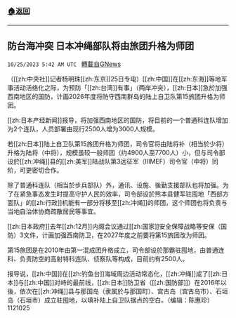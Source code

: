 ###  [:house:返回](README.md)
---


## 防台海冲突 日本冲绳部队将由旅团升格为师团
`10/25/2023 5:42 AM UTC ` [轉載自GNews](https://gnews.org/articles/1879657)

（[[zh:中央社]]记者杨明珠[[zh:东京]]25日专电）[[zh:中国]]在[[zh:东海]]等地军事活动活络化之际，为预防「[[zh:台湾]]有事」（两岸冲突），[[zh:日本]]急於加强西南地区的国防，计画2026年度将防守西南群岛的陆上自卫队第15旅团升格为师团。

[[zh:日本产经新闻]]报导，将加强西南地区的国防，将目前的一个普通科连队增加为2个连队，人员部署由现行2500人增为3000人规模。

若[[zh:日本]]陆上自卫队第15旅团升格为师团，司令官将由陆将补（相当於少将）升格为陆将（中将），规模虽较一般师团（约4900人至7700人）小，但与司令部设於[[zh:冲绳]]县的[[zh:美军]]陆战队第3远征军（ⅢMEF）司令官（中将）同阶，可更密切合作。

除了普通科连队（相当於步兵部队）外，通讯、设施、後勤支援部队也将加强。为了在紧急事态发生时提高守护人民的效率，司令部设於熊本县健军驻囤地「西部方面队」的[[zh:行政]]机能有一部分将移至[[zh:冲绳]]的师团，这个师团也将负责与当地自治体协商疏散居民等事宜。

[[zh:日本政府]]去年[[zh:12月]]内阁会议通过[[zh:国家]]安全保障战略等安保（国防）3文件，计画加强西南防卫，在2027年度之前要将第15旅团改为师团。

第15旅团是在2010年由第一混成团升格成立，司令部设於那霸驻囤地，由普通连科、负责防空的高射特科连队、侦察队等构成，目前约有2500人。

报导说，[[zh:中国]]在[[zh:钓鱼台]]海域周边活动常态化，[[zh:冲绳]]成了[[zh:日本]]与[[zh:中国]]对峙的最前线，[[zh:日本]]防卫省（[[zh:国防部]]）在2016年以後，依次在[[zh:冲绳]]县与那国岛（隶属於与那国町）、宫古岛（宫古岛市）、石垣岛（石垣市）成立驻囤地，以填补陆上自卫队据点的空白。（编辑：陈惠珍）1121025
